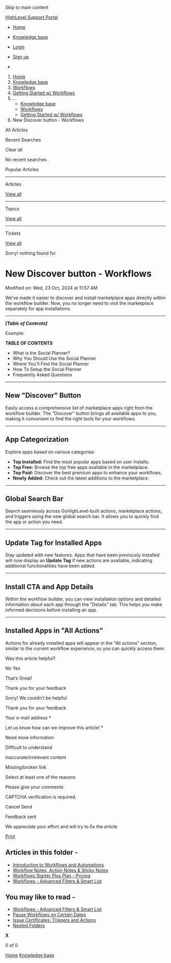 Skip to main content

[ HighLevel Support Portal ](https://help.gohighlevel.com)

  * [ Home ](/support/home)
  * [ Knowledge base ](/support/solutions)

  * [Login](/support/login)
  * [Sign up](/support/signup)
  * 

  1. [Home](/support/home)
  2. [Knowledge base](/support/solutions)
  3. [Workflows](/support/solutions/48000455132)
  4. [Getting Started w/ Workflows](/support/solutions/folders/155000000735)
  5. ... 
     * [Knowledge base](/support/solutions)
     * [Workflows](/support/solutions/48000455132)
     * [Getting Started w/ Workflows](/support/solutions/folders/155000000735)
  6. New Discover button - Workflows

All  Articles 

Recent Searches

Clear all

No recent searches

Popular Articles

* * *

Articles

[View all](/support/search/solutions)

* * *

Topics

[View all](/support/search/topics)

* * *

Tickets

[View all](/support/search/tickets)

Sorry! nothing found for   

# New Discover button - Workflows

Modified on: Wed, 23 Oct, 2024 at 11:57 AM

We’ve made it easier to discover and install marketplace apps directly within the workflow builder. Now, you no longer need to visit the marketplace separately for app installations.

* * *

_**[Table of Contents]**_

Example:

**TABLE OF CONTENTS**

  * What is the Social Planner?
  * Why You Should Use the Social Planner
  * Where You'll Find the Social Planner
  * How To Setup the Social Planner
  * Frequently Asked Questions

* * *

## **New "Discover" Button**

Easily access a comprehensive list of marketplace apps right from the workflow builder. The "Discover" button brings all available apps to you, making it convenient to find the right tools for your workflows.

* * *

## **App Categorization**

Explore apps based on various categories:

  * **Top Installed:** Find the most popular apps based on user installs.
  * **Top Free:** Browse the top free apps available in the marketplace.
  * **Top Paid:** Discover the best premium apps to enhance your workflows.
  * **Newly Added:** Check out the latest additions to the marketplace.

* * *

## **Global Search Bar**

Search seamlessly across GoHighLevel-built actions, marketplace actions, and triggers using the new global search bar. It allows you to quickly find the app or action you need.

* * *

## **Update Tag for Installed Apps**

Stay updated with new features. Apps that have been previously installed will now display an **Update Tag** if new actions are available, indicating additional functionalities have been added.

* * *

## **Install CTA and App Details**

Within the workflow builder, you can view installation options and detailed information about each app through the "Details" tab. This helps you make informed decisions before installing an app.

* * *

## **Installed Apps in "All Actions"**

Actions for already installed apps will appear in the "All actions" section, similar to the current workflow experience, so you can quickly access them.

Was this article helpful?

No  Yes 

That’s Great!

Thank you for your feedback

Sorry! We couldn't be helpful

Thank you for your feedback

Your e-mail address *

Let us know how can we improve this article! *

Need more information 

Difficult to understand 

Inaccurate/irrelevant content 

Missing/broken link 

Select at least one of the reasons 

Please give your comments 

CAPTCHA verification is required. 

Cancel  Send 

Feedback sent

We appreciate your effort and will try to fix the article

[Print](javascript:print\(\))

## Articles in this folder -

  * [Introduction to Workflows and Automations](/support/solutions/articles/155000002445-introduction-to-workflows-and-automations)
  * [Workflow Notes, Action Notes & Sticky Notes](/support/solutions/articles/155000003914-workflow-notes-action-notes-sticky-notes)
  * [Workflows Starter Plus Plan - Pricing](/support/solutions/articles/155000003971-workflows-starter-plus-plan-pricing)
  * [Workflows - Advanced Filters & Smart List](/support/solutions/articles/155000003974-workflows-advanced-filters-smart-list)

## You may like to read -

  * [Workflows - Advanced Filters & Smart List](/support/solutions/articles/155000003974-workflows-advanced-filters-smart-list)
  * [Pause Workflows on Certain Dates](/support/solutions/articles/155000003850-pause-workflows-on-certain-dates)
  * [Issue Certificates: Triggers and Actions](/support/solutions/articles/155000002376-issue-certificates-triggers-and-actions)
  * [Nested Folders](/support/solutions/articles/155000001684-nested-folders)

**X**

0 of 0 []()

[Home](/support/home) [Knowledge base](/support/solutions)
